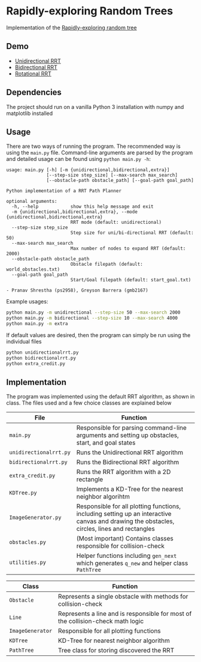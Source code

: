 # Rapidly-exploring Random Trees

Implementation of the [Rapidly-exploring random tree](https://en.wikipedia.org/wiki/Rapidly-exploring_random_tree)

## Demo
- [Unidirectional RRT](https://www.youtube.com/watch?v=KVDZGo25JLw)
- [Bidirectional RRT](https://www.youtube.com/watch?v=E1kAa4vjrjQ)
- [Rotational RRT](https://www.youtube.com/watch?v=fUlszOxx0Qw)

## Dependencies

The project should run on a vanilla Python 3 installation with numpy and matplotlib installed

## Usage

There are two ways of running the program. The recommended way is using the `main.py` file. Command-line arguments are parsed by the program and detailed usage can be found using `python main.py -h`:

```
usage: main.py [-h] [-m {unidirectional,bidirectional,extra}]
               [--step-size step_size] [--max-search max_search]
               [--obstacle-path obstacle_path] [--goal-path goal_path]

Python implementation of a RRT Path Planner

optional arguments:
  -h, --help            show this help message and exit
  -m {unidirectional,bidirectional,extra}, --mode {unidirectional,bidirectional,extra}
                        RRT mode (default: unidirectional)
  --step-size step_size
                        Step size for uni/bi-directional RRT (default: 50)
  --max-search max_search
                        Max number of nodes to expand RRT (default: 2000)
  --obstacle-path obstacle_path
                        Obstacle filepath (default: world_obstacles.txt)
  --goal-path goal_path
                        Start/Goal filepath (default: start_goal.txt)

- Pranav Shrestha (ps2958), Greyson Barrera (gmb2167)
```

Example usages:
```bash
python main.py -m unidirectional --step-size 50 --max-search 2000
python main.py -m bidirectional --step-size 10 --max-search 4000
python main.py -m extra
```

If default values are desired, then the program can simply be run using the individual files
```bash
python unidirectionalrrt.py
python bidirectionalrrt.py
python extra_credit.py
```

## Implementation

The program was implemented using the default RRT algorithm, as shown in class. The files used and a few choice classes are explained below

| File | Function |
| --- | --- |
| `main.py` | Responsible for parsing command-line arguments and setting up obstacles, start, and goal states|
| `unidirectionalrrt.py`| Runs the Unidirectional RRT algorithm |
| `bidirectionalrrt.py`| Runs the Bidirectional RRT algorithm |
| `extra_credit.py`| Runs the RRT algorithm with a 2D rectangle |
| `KDTree.py`| Implements a KD-Tree for the nearest neighbor algorihtm |
| `ImageGenerator.py`| Responsible for all plotting functions, including setting up an interactive canvas and drawing the obstacles, circles, lines and rectangles |
| `obstacles.py`| (Most important) Contains classes responsible for collision-check|
| `utilities.py`| Helper functions including `gen_next` which generates `q_new` and helper class `PathTree` |

| Class | Function |
| --- | --- |
| `Obstacle` | Represents a single obstacle with methods for collision-check |
| `Line` | Represents a line and is responsible for most of the collision-check math logic|
| `ImageGenerator` | Responsible for all plotting functions |
| `KDTree` | KD-Tree for nearest neighbor algorithm |
| `PathTree` | Tree class for storing discovered the RRT |

